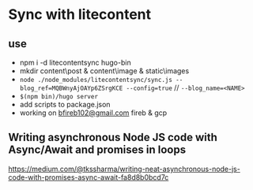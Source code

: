 # Sync with litecontent

## use
- npm i -d litecontentsync hugo-bin
- mkdir content\post & content\image & static\images
- `node ./node_modules/litecontentsync/sync.js --blog_ref=MQBWnyAjOAYp6ZSrgKCE --config=true` // `--blog_name=<NAME>`
- `$(npm bin)/hugo server`
- add scripts to package.json
- working on bfireb102@gmail.com fireb & gcp

## Writing asynchronous Node JS code with Async/Await and promises in loops
https://medium.com/@tkssharma/writing-neat-asynchronous-node-js-code-with-promises-async-await-fa8d8b0bcd7c
